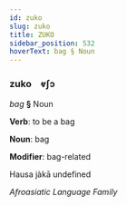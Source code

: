 ```yaml
---
id: zuko
slug: zuko
title: ZUKO
sidebar_position: 532
hoverText: bag § Noun
---
```


### zuko&emsp;<span kind="abugida">ⱴʃɔ</span>

*bag* **§** Noun

**Verb**: to be a bag

**Noun**: bag

**Modifier**: bag-related

Hausa jàkā undefined

*Afroasiatic Language Family*